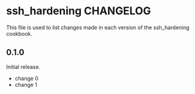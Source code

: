 # ssh_hardening CHANGELOG

This file is used to list changes made in each version of the ssh_hardening cookbook.

## 0.1.0

Initial release.

- change 0
- change 1
